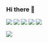 ### Hi there 👋

![](https://github-profile-summary-cards.vercel.app/api/cards/profile-details?username=hungtran97&theme=nord_dark)
![](https://github-profile-summary-cards.vercel.app/api/cards/repos-per-language?username=hungtran97&theme=nord_dark)
![](https://github-profile-summary-cards.vercel.app/api/cards/most-commit-language?username=hungtran97&theme=nord_dark)
![](https://github-profile-summary-cards.vercel.app/api/cards/stats?username=hungtran97&theme=nord_dark)
![](https://github-profile-summary-cards.vercel.app/api/cards/productive-time?username=hungtran97&theme=nord_dark)

<!-- ![Anurag's GitHub stats](https://github-readme-stats.vercel.app/api?username=hungtran97&count_private=true&show_icons=true&theme=tokyonight)
[![Top Langs](https://github-readme-stats.vercel.app/api/top-langs/?username=hungtran97&langs_count=8&layout=compact&theme=tokyonight)](https://github.com/hungtran97)-->

![](https://komarev.com/ghpvc/?username=hungtran97)
